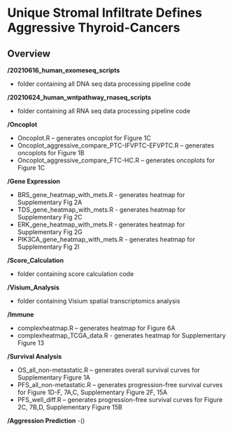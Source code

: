 # Unique Stromal Infiltrate Defines Aggressive Thyroid-Cancers

## Overview

**/20210616_human_exomeseq_scripts**
- folder containing all DNA seq data processing pipeline code

**/20210624_human_wntpathway_rnaseq_scripts**
- folder containing all RNA seq data processing pipeline code

**/Oncoplot**
- Oncoplot.R – generates oncoplot for Figure 1C
- Oncoplot_aggressive_compare_PTC-IFVPTC-EFVPTC.R – generates oncoplots for Figure 1B
- Oncoplot_aggressive_compare_FTC-HC.R – generates oncoplots for Figure 1C

**/Gene Expression**
- BRS_gene_heatmap_with_mets.R - generates heatmap for Supplementary Fig 2A
- TDS_gene_heatmap_with_mets.R - generates heatmap for Supplementary Fig 2C
- ERK_gene_heatmap_with_mets.R - generates heatmap for Supplementary Fig 2G
- PIK3CA_gene_heatmap_with_mets.R - generates heatmap for Supplementary Fig 2I

**/Score_Calculation**
- folder containing score calculation code

**/Visium_Analysis**
- folder containing Visium spatial transcriptomics analysis

**/Immune**
- complexheatmap.R – generates heatmap for Figure 6A
- complexheatmap_TCGA_data.R - generates heatmap for Supplementary Figure 13

**/Survival Analysis**
- OS_all_non-metastatic.R – generates overall survival curves for Supplementary Figure 1A
- PFS_all_non-metastatic.R – generates progression-free survival curves for Figure 1D-F, 7A,C, Supplementary Figure 2F, 15A
- PFS_well_diff.R – generates progression-free survival curves for Figure 2C, 7B,D, Supplementary Figure 15B

**/Aggression Prediction**
-()


